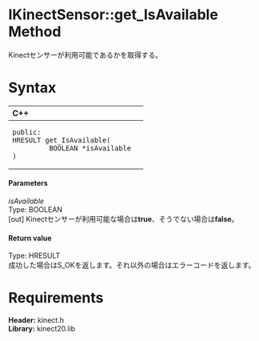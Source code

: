 IKinectSensor::get\_IsAvailable Method  
======================================  

Kinectセンサーが利用可能であるかを取得する。 <span id="syntaxSection"></span>

Syntax  
======  

<table>
<colgroup>
<col width="100%" />
</colgroup>
<thead>
<tr class="header">
<th align="left">C++</th>
</tr>
</thead>
<tbody>
<tr class="odd">
<td align="left"><pre><code>public:  
HRESULT get_IsAvailable(  
         BOOLEAN *isAvailable  
)</code></pre></td>
</tr>
</tbody>
</table>

<span id="ID4EG"></span>
#### Parameters  

*isAvailable*    
Type: BOOLEAN  
[out] Kinectセンサーが利用可能な場合は**true**、そうでない場合は**false**。  

<span id="ID4EP"></span>
#### Return value  

Type: HRESULT  
成功した場合はS\_OKを返します。それ以外の場合はエラーコードを返します。  

<span id="requirements"></span>

Requirements  
============  

**Header:** kinect.h  
**Library:** kinect20.lib  



<!--Please do not edit the data in the comment block below.-->
<!--
TOCTitle : get_IsAvailable Method
RLTitle : IKinectSensor::get_IsAvailable Method
KeywordK : get_IsAvailable method
KeywordK : IKinectSensor::get_IsAvailable method
KeywordF : IKinectSensor::get_IsAvailable
KeywordF : get_IsAvailable
KeywordF : Microsoft.Kinect.kinect.IKinectSensor.get_IsAvailable(BOOLEAN@)
KeywordA : M:Microsoft.Kinect.kinect.IKinectSensor.get_IsAvailable(BOOLEAN@)
AssetID : M:Microsoft.Kinect.kinect.IKinectSensor.get_IsAvailable(BOOLEAN@)
Locale : en-us
CommunityContent : 1
APIType : Managed
APILocation : 
APIName : Microsoft.Kinect.kinect.IKinectSensor::get_IsAvailable
TargetOS : Windows
TopicType : kbSyntax
DevLang : C++
DocSet : K4Wv2
ProjType : K4Wv2Proj
Technology : Kinect for Windows
Product : Kinect for Windows SDK v2
productversion : 20
-->
